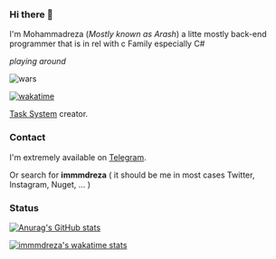 ### Hi there 👋
I'm Mohammadreza (_Mostly known as Arash_) a litte mostly back-end programmer that is in rel with c Family especially C#

_playing around_

![wars](https://www.codewars.com/users/immmdreza/badges/small)

[![wakatime](https://wakatime.com/badge/user/9c39234a-478b-48b4-8785-3cddc9db62d1.svg)](https://wakatime.com/@9c39234a-478b-48b4-8785-3cddc9db62d1)

[Task System](https://github.com/Task-System) creator.

### Contact 
I'm extremely available on [Telegram](https://t.me/a_ras_h).

Or search for **immmdreza** ( it should be me in most cases Twitter, Instagram, Nuget, ... )

### Status
[![Anurag's GitHub stats](https://github-readme-stats.vercel.app/api?username=immmdreza&show_icons=true&theme=onedark)](https://github.com/anuraghazra/github-readme-stats)

[![immmdreza's wakatime stats](https://github-readme-stats.vercel.app/api/wakatime?username=immmdreza&theme=onedark)](https://github.com/anuraghazra/github-readme-stats)

<!--
**immmdreza/immmdreza** is a ✨ _special_ ✨ repository because its `README.md` (this file) appears on your GitHub profile.

Here are some ideas to get you started:

- 🔭 I’m currently working on ...
- 🌱 I’m currently learning ...
- 👯 I’m looking to collaborate on ...
- 🤔 I’m looking for help with ...
- 💬 Ask me about ...
- 📫 How to reach me: ...
- 😄 Pronouns: ...
- ⚡ Fun fact: ...
-->
